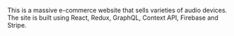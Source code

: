 This is a massive e-commerce website that sells varieties of audio devices. The site is built using React, Redux, GraphQL, Context API, Firebase and Stripe.
